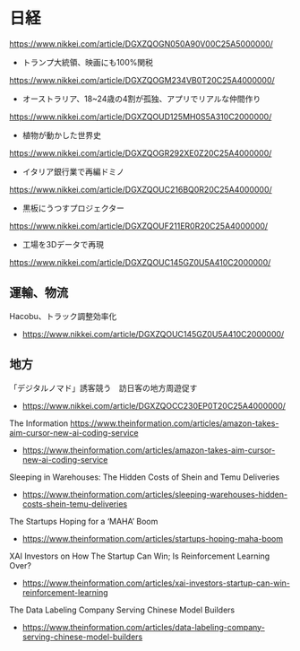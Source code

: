 # 日経

https://www.nikkei.com/article/DGXZQOGN050A90V00C25A5000000/
- トランプ大統領、映画にも100%関税


https://www.nikkei.com/article/DGXZQOGM234VB0T20C25A4000000/
- オーストラリア、18~24歳の4割が孤独、アプリでリアルな仲間作り


https://www.nikkei.com/article/DGXZQOUD125MH0S5A310C2000000/
- 植物が動かした世界史


https://www.nikkei.com/article/DGXZQOGR292XE0Z20C25A4000000/
- イタリア銀行業で再編ドミノ

https://www.nikkei.com/article/DGXZQOUC216BQ0R20C25A4000000/
- 黒板にうつすプロジェクター

https://www.nikkei.com/article/DGXZQOUF211ER0R20C25A4000000/
- 工場を3Dデータで再現

https://www.nikkei.com/article/DGXZQOUC145GZ0U5A410C2000000/


## 運輸、物流
Hacobu、トラック調整効率化
- https://www.nikkei.com/article/DGXZQOUC145GZ0U5A410C2000000/



## 地方
「デジタルノマド」誘客競う　訪日客の地方周遊促す
- https://www.nikkei.com/article/DGXZQOCC230EP0T20C25A4000000/


The Information
https://www.theinformation.com/articles/amazon-takes-aim-cursor-new-ai-coding-service
- https://www.theinformation.com/articles/amazon-takes-aim-cursor-new-ai-coding-service

Sleeping in Warehouses: The Hidden Costs of Shein and Temu Deliveries
- https://www.theinformation.com/articles/sleeping-warehouses-hidden-costs-shein-temu-deliveries

The Startups Hoping for a ‘MAHA’ Boom
- https://www.theinformation.com/articles/startups-hoping-maha-boom


XAI Investors on How The Startup Can Win; Is Reinforcement Learning Over?
- https://www.theinformation.com/articles/xai-investors-startup-can-win-reinforcement-learning

The Data Labeling Company Serving Chinese Model Builders
- https://www.theinformation.com/articles/data-labeling-company-serving-chinese-model-builders